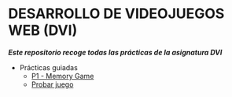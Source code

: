 # DESARROLLO DE VIDEOJUEGOS WEB (DVI)
***Este repositorio recoge todas las prácticas de la asignatura DVI***

- Prácticas guiadas
  - [P1 - Memory Game](https://github.com/DenisRaicu/DESARROLLO-DE-VIDEOJUEGOS-WEB/tree/master/P1)
   - [Probar juego](denisraicu.github.io/DESARROLLO-DE-VIDEOJUEGOS-WEB)
